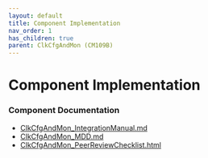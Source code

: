 ```yaml
---
layout: default
title: Component Implementation
nav_order: 1
has_children: true
parent: ClkCfgAndMon (CM109B)
---
```

# Component Implementation
### Component Documentation

- [ClkCfgAndMon_IntegrationManual.md](doc/ClkCfgAndMon_IntegrationManual.md)
- [ClkCfgAndMon_MDD.md](doc/ClkCfgAndMon_MDD.md)
- [ClkCfgAndMon_PeerReviewChecklist.html](doc/ClkCfgAndMon_PeerReviewChecklist.html)

